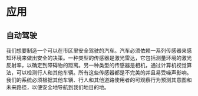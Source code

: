 # 应用

## 自动驾驶

我们想要制造一个可以在市区里安全驾驶的汽车。汽车必须依赖一系列传感器来感知环境来做出安全的决策。一种类型的传感器是激光雷达，它包括测量环境的激光反射率，以确定到障碍物的距离。另一种类型的传感器是相机，通过计算机视觉算法，可以检测行人和其他车辆。所有这些传感器都是不完美的并且易受噪声影响。我们的系统必须根据其他车辆、行人和其他道路使用者的可观察行为预测其意图和未来路径，以便安全地导航到我们地目的地。

